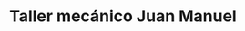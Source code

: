 ---
title: "Taller mecánico Juan Manuel"
url: /jose-de-san-martin/taller-mecanico-juan-manuel/
shop: reparación de automóviles
---